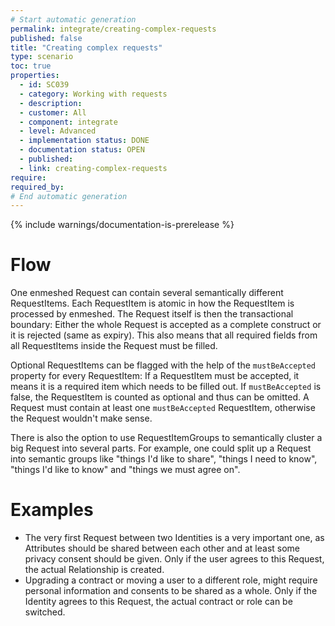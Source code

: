 ```yaml
---
# Start automatic generation
permalink: integrate/creating-complex-requests
published: false
title: "Creating complex requests"
type: scenario
toc: true
properties:
  - id: SC039
  - category: Working with requests
  - description:
  - customer: All
  - component: integrate
  - level: Advanced
  - implementation status: DONE
  - documentation status: OPEN
  - published:
  - link: creating-complex-requests
require:
required_by:
# End automatic generation
---
```


{% include warnings/documentation-is-prerelease %}

# Flow

One enmeshed Request can contain several semantically different RequestItems. Each RequestItem is atomic in how the RequestItem is processed by enmeshed. The Request itself is then the transactional boundary: Either the whole Request is accepted as a complete construct or it is rejected (same as expiry). This also means that all required fields from all RequestItems inside the Request must be filled.

Optional RequestItems can be flagged with the help of the `mustBeAccepted` property for every RequestItem: If a RequestItem must be accepted, it means it is a required item which needs to be filled out. If `mustBeAccepted` is false, the RequestItem is counted as optional and thus can be omitted. A Request must contain at least one `mustBeAccepted` RequestItem, otherwise the Request wouldn't make sense.

There is also the option to use RequestItemGroups to semantically cluster a big Request into several parts. For example, one could split up a Request into semantic groups like "things I'd like to share", "things I need to know", "things I'd like to know" and "things we must agree on".

# Examples

- The very first Request between two Identities is a very important one, as Attributes should be shared between each other and at least some privacy consent should be given. Only if the user agrees to this Request, the actual Relationship is created.
- Upgrading a contract or moving a user to a different role, might require personal information and consents to be shared as a whole. Only if the Identity agrees to this Request, the actual contract or role can be switched.
